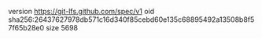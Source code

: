 version https://git-lfs.github.com/spec/v1
oid sha256:26437627978db571c16d340f85cebd60e135c68895492a13508b8f57f65b28e0
size 5698
